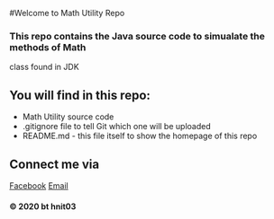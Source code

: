 #Welcome to Math Utility Repo

### This repo contains the Java source code to simualate the methods of Math 
class found in JDK

## You will find in this repo:
* Math Utility source code
* .gitignore file to tell Git which one will be uploaded 
* README.md - this file itself to show the homepage of this repo

## Connect me via
[Facebook](https://facebook.com/cookies.vy)
[Email](mailto:hoangnhinguyen33@gmail.com)

#### © 2020 bt hnit03